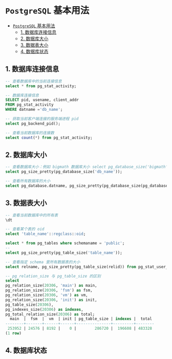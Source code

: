 
# `PostgreSQL` 基本用法
<!-- TOC -->
- [`PostgreSQL` 基本用法](#postgresql-基本用法)
  - [1. 数据库连接信息](#1-数据库连接信息)
  - [2. 数据库大小](#2-数据库大小)
  - [3. 数据表大小](#3-数据表大小)
  - [4. 数据库状态](#4-数据库状态)
<!-- /TOC -->
## 1. 数据库连接信息

```sql
-- 查看数据库中的当前连接信息
select * from pg_stat_activity;

-- 数据库连接信息
SELECT pid, usename, client_addr 
FROM pg_stat_activity 
WHERE datname ='db_name';

-- 获取当前客户端连接的服务端进程 pid
select pg_backend_pid();

-- 查看当前数据库的连接数
select count(*) from pg_stat_activity;
```

## 2. 数据库大小

```sql
-- 查看数据库大小：例如 bigmath 数据库大小 select pg_database_size('bigmath');
select pg_size_pretty(pg_database_size('db_name'));

-- 查看所有数据库的大小
select pg_database.datname, pg_size_pretty(pg_database_size(pg_database.datname)) as size from pg_database;

```

## 3. 数据表大小

```sql
-- 查看当前数据库中的所有表
\dt

-- 查看某个表的 oid
select 'table_name'::regclass::oid;

select * from pg_tables where schemaname = 'public';
--
select pg_size_pretty(pg_table_size('table_name'));

-- 查看指定 schema 里所有数据表的大小
select relname, pg_size_pretty(pg_table_size(relid)) from pg_stat_user_tables where schemaname = 'public' order by pg_table_size(relid) desc;

-- pg_relation_size 与 pg_table_size 的区别
select 
pg_relation_size(20306, 'main') as main,
pg_relation_size(20306, 'fsm') as fsm,
pg_relation_size(20306, 'vm') as vm,
pg_relation_size(20306, 'init') as init,
pg_table_size(20306), 
pg_indexes_size(20306) as indexes,
pg_total_relation_size(20306) as total;
  main  |  fsm  |  vm  | init | pg_table_size | indexes |  total 
--------+-------+------+------+---------------+---------+--------
 253952 | 24576 | 8192 |    0 |        286720 |  196608 | 483328
(1 row)

```

## 4. 数据库状态

```sql

```
